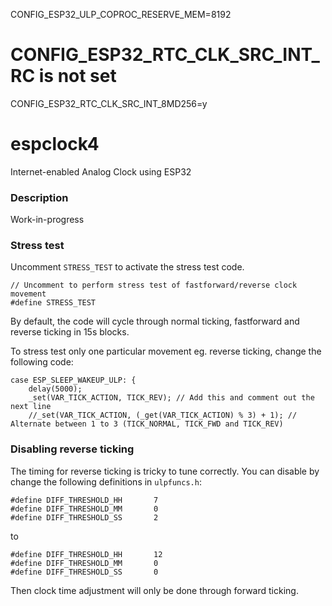 CONFIG_ESP32_ULP_COPROC_RESERVE_MEM=8192
# CONFIG_ESP32_RTC_CLK_SRC_INT_RC is not set
CONFIG_ESP32_RTC_CLK_SRC_INT_8MD256=y

# espclock4
Internet-enabled Analog Clock using ESP32

### Description
Work-in-progress

### Stress test
Uncomment `STRESS_TEST` to activate the stress test code.

	// Uncomment to perform stress test of fastforward/reverse clock movement
	#define STRESS_TEST

By default, the code will cycle through normal ticking, fastforward and reverse ticking in 15s blocks.

To stress test only one particular movement eg. reverse ticking, change the following code:

	case ESP_SLEEP_WAKEUP_ULP: {
		delay(5000);
		_set(VAR_TICK_ACTION, TICK_REV); // Add this and comment out the next line
		//_set(VAR_TICK_ACTION, (_get(VAR_TICK_ACTION) % 3) + 1); // Alternate between 1 to 3 (TICK_NORMAL, TICK_FWD and TICK_REV)

### Disabling reverse ticking

The timing for reverse ticking is tricky to tune correctly. You can disable by change the following definitions in `ulpfuncs.h`:

	#define DIFF_THRESHOLD_HH       7
	#define DIFF_THRESHOLD_MM       0
	#define DIFF_THRESHOLD_SS       2

to

	#define DIFF_THRESHOLD_HH       12
	#define DIFF_THRESHOLD_MM       0
	#define DIFF_THRESHOLD_SS       0

Then clock time adjustment will only be done through forward ticking.

